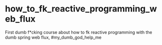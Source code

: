 # how_to_fk_reactive_programming_web_flux
First dumb f*cking course about how to fk reactive programming with the dumb spring web flux, #my_dumb_god_help_me
